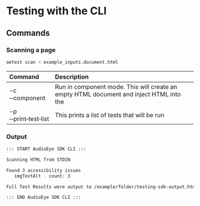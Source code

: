 # Testing with the CLI

## Commands

### Scanning a page

```bash
aetest scan < example_inputs.document.html
```
| Command | Description |
| :------ | :--- |
| -c <br /> &#x2011;&#x2011;component | Run in component mode. This will create an empty HTML document and inject HTML into the |
| -p <br /> &#x2011;&#x2011;print&#x2011;test&#x2011;list  | This prints a list of tests that will be run |

### Output

```bash
::: START AudioEye SDK CLI :::

Scanning HTML from STDIN

Found 3 accessibility issues
   imgTextAlt - count: 3

Full Test Results were output to /example/folder/testing-sdk-output.html

::: END AudioEye SDK CLI :::
```
